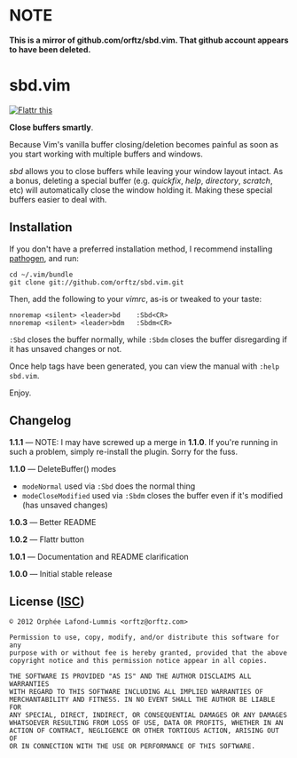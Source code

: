 # NOTE

**This is a mirror of github.com/orftz/sbd.vim. That github account appears to have been deleted.**

sbd.vim
=======

<a href="http://flattr.com/thing/477131/sbd-vim" target="_blank"><img src="http://api.flattr.com/button/flattr-badge-large.png" alt="Flattr this" title="Flattr this" border="0" /></a>

**Close buffers smartly**.

Because Vim's vanilla buffer closing/deletion becomes painful as soon as you start working with multiple buffers and windows.

*sbd* allows you to close buffers while leaving your window layout intact. As a bonus, deleting a special buffer (e.g. *quickfix*, *help*, *directory*, *scratch*, etc) will automatically close the window holding it. Making these special buffers easier to deal with.


## Installation

If you don't have a preferred installation method, I recommend installing [pathogen](https://github.com/tpope/vim-pathogen), and run:

    cd ~/.vim/bundle
    git clone git://github.com/orftz/sbd.vim.git

Then, add the following to your *vimrc*, as-is or tweaked to your taste:

    nnoremap <silent> <leader>bd    :Sbd<CR>
    nnoremap <silent> <leader>bdm   :Sbdm<CR>

`:Sbd` closes the buffer normally, while `:Sbdm` closes the buffer disregarding if it has unsaved changes or not.

Once help tags have been generated, you can view the manual with `:help sbd.vim`.

Enjoy.


## Changelog

**1.1.1** — NOTE: I may have screwed up a merge in **1.1.0**. If you're running in such a problem, simply re-install the plugin. Sorry for the fuss.

**1.1.0** — DeleteBuffer() modes

* `modeNormal` used via `:Sbd` does the normal thing
* `modeCloseModified` used via `:Sbdm` closes the buffer even if it's modified (has unsaved changes)

**1.0.3** — Better README

**1.0.2** — Flattr button

**1.0.1** — Documentation and README clarification

**1.0.0** — Initial stable release


## License ([ISC](https://en.wikipedia.org/wiki/ISC_license))

    © 2012 Orphée Lafond-Lummis <orftz@orftz.com>

    Permission to use, copy, modify, and/or distribute this software for any
    purpose with or without fee is hereby granted, provided that the above
    copyright notice and this permission notice appear in all copies.

    THE SOFTWARE IS PROVIDED "AS IS" AND THE AUTHOR DISCLAIMS ALL WARRANTIES
    WITH REGARD TO THIS SOFTWARE INCLUDING ALL IMPLIED WARRANTIES OF
    MERCHANTABILITY AND FITNESS. IN NO EVENT SHALL THE AUTHOR BE LIABLE FOR
    ANY SPECIAL, DIRECT, INDIRECT, OR CONSEQUENTIAL DAMAGES OR ANY DAMAGES
    WHATSOEVER RESULTING FROM LOSS OF USE, DATA OR PROFITS, WHETHER IN AN
    ACTION OF CONTRACT, NEGLIGENCE OR OTHER TORTIOUS ACTION, ARISING OUT OF
    OR IN CONNECTION WITH THE USE OR PERFORMANCE OF THIS SOFTWARE.

